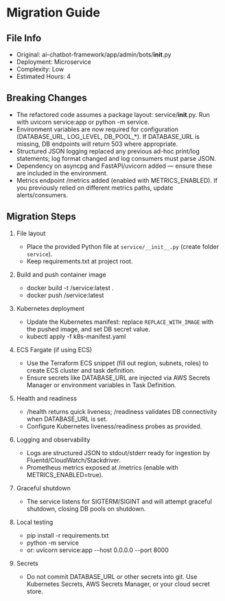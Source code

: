 # Migration Guide

## File Info
- Original: ai-chatbot-framework/app/admin/bots/__init__.py
- Deployment: Microservice
- Complexity: Low
- Estimated Hours: 4

## Breaking Changes
- The refactored code assumes a package layout: service/__init__.py. Run with uvicorn service:app or python -m service.
- Environment variables are now required for configuration (DATABASE_URL, LOG_LEVEL, DB_POOL_*). If DATABASE_URL is missing, DB endpoints will return 503 where appropriate.
- Structured JSON logging replaced any previous ad-hoc print/log statements; log format changed and log consumers must parse JSON.
- Dependency on asyncpg and FastAPI/uvicorn added — ensure these are included in the environment.
- Metrics endpoint /metrics added (enabled with METRICS_ENABLED). If you previously relied on different metrics paths, update alerts/consumers.

## Migration Steps
1) File layout
   - Place the provided Python file at `service/__init__.py` (create folder `service`).
   - Keep requirements.txt at project root.

2) Build and push container image
   - docker build -t <registry>/service:latest .
   - docker push <registry>/service:latest

3) Kubernetes deployment
   - Update the Kubernetes manifest: replace `REPLACE_WITH_IMAGE` with the pushed image, and set DB secret value.
   - kubectl apply -f k8s-manifest.yaml

4) ECS Fargate (if using ECS)
   - Use the Terraform ECS snippet (fill out region, subnets, roles) to create ECS cluster and task definition.
   - Ensure secrets like DATABASE_URL are injected via AWS Secrets Manager or environment variables in Task Definition.

5) Health and readiness
   - /health returns quick liveness; /readiness validates DB connectivity when DATABASE_URL is set.
   - Configure Kubernetes liveness/readiness probes as provided.

6) Logging and observability
   - Logs are structured JSON to stdout/stderr ready for ingestion by Fluentd/CloudWatch/Stackdriver.
   - Prometheus metrics exposed at /metrics (enable with METRICS_ENABLED=true).

7) Graceful shutdown
   - The service listens for SIGTERM/SIGINT and will attempt graceful shutdown, closing DB pools on shutdown.

8) Local testing
   - pip install -r requirements.txt
   - python -m service
   - or: uvicorn service:app --host 0.0.0.0 --port 8000

9) Secrets
   - Do not commit DATABASE_URL or other secrets into git. Use Kubernetes Secrets, AWS Secrets Manager, or your cloud secret store.

